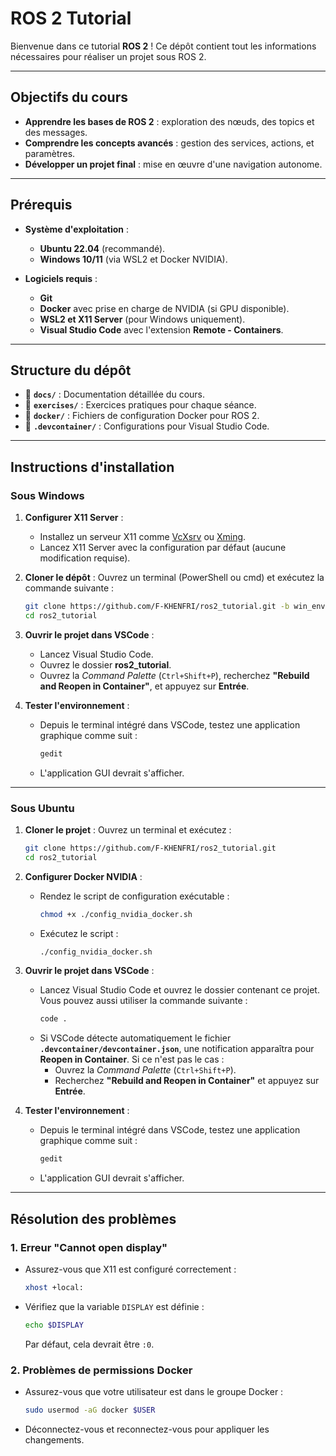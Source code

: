 # ROS 2 Tutorial

Bienvenue dans ce tutorial **ROS 2** ! Ce dépôt contient tout les informations nécessaires pour réaliser un projet sous ROS 2.

---

## Objectifs du cours

- **Apprendre les bases de ROS 2** : exploration des nœuds, des topics et des messages.
- **Comprendre les concepts avancés** : gestion des services, actions, et paramètres.
- **Développer un projet final** : mise en œuvre d'une navigation autonome.

---

## Prérequis

- **Système d'exploitation** :
  - **Ubuntu 22.04** (recommandé).
  - **Windows 10/11** (via WSL2 et Docker NVIDIA).
  
- **Logiciels requis** :
  - **Git**
  - **Docker** avec prise en charge de NVIDIA (si GPU disponible).
  - **WSL2 et X11 Server** (pour Windows uniquement).
  - **Visual Studio Code** avec l'extension **Remote - Containers**.

---

## Structure du dépôt

- 📂 **`docs/`** : Documentation détaillée du cours.
- 📂 **`exercises/`** : Exercices pratiques pour chaque séance.
- 📂 **`docker/`** : Fichiers de configuration Docker pour ROS 2.
- 📂 **`.devcontainer/`** : Configurations pour Visual Studio Code.

---

## Instructions d'installation

### Sous Windows

1. **Configurer X11 Server** :
   - Installez un serveur X11 comme [VcXsrv](https://sourceforge.net/projects/vcxsrv/) ou [Xming](https://sourceforge.net/projects/xming/).
   - Lancez X11 Server avec la configuration par défaut (aucune modification requise).

2. **Cloner le dépôt** :
   Ouvrez un terminal (PowerShell ou cmd) et exécutez la commande suivante :
   ```bash
   git clone https://github.com/F-KHENFRI/ros2_tutorial.git -b win_env
   cd ros2_tutorial
   ```

3. **Ouvrir le projet dans VSCode** :
   - Lancez Visual Studio Code.
   - Ouvrez le dossier **ros2_tutorial**.
   - Ouvrez la *Command Palette* (`Ctrl+Shift+P`), recherchez **"Rebuild and Reopen in Container"**, et appuyez sur **Entrée**.

4. **Tester l'environnement** :
   - Depuis le terminal intégré dans VSCode, testez une application graphique comme suit :
     ```bash
     gedit
     ```
   - L'application GUI devrait s'afficher.

---

### Sous Ubuntu

1. **Cloner le projet** :
   Ouvrez un terminal et exécutez :
   ```bash
   git clone https://github.com/F-KHENFRI/ros2_tutorial.git
   cd ros2_tutorial
   ```

2. **Configurer Docker NVIDIA** :
   - Rendez le script de configuration exécutable :
     ```bash
     chmod +x ./config_nvidia_docker.sh
     ```
   - Exécutez le script :
     ```bash
     ./config_nvidia_docker.sh
     ```

3. **Ouvrir le projet dans VSCode** :
   - Lancez Visual Studio Code et ouvrez le dossier contenant ce projet. Vous pouvez aussi utiliser la commande suivante :
     ```bash
     code .
     ```
   - Si VSCode détecte automatiquement le fichier **`.devcontainer/devcontainer.json`**, une notification apparaîtra pour **Reopen in Container**. Si ce n'est pas le cas :
     - Ouvrez la *Command Palette* (`Ctrl+Shift+P`).
     - Recherchez **"Rebuild and Reopen in Container"** et appuyez sur **Entrée**.

4. **Tester l'environnement** :
   - Depuis le terminal intégré dans VSCode, testez une application graphique comme suit :
     ```bash
     gedit
     ```
   - L'application GUI devrait s'afficher.

---

## Résolution des problèmes

### 1. Erreur "Cannot open display"
- Assurez-vous que X11 est configuré correctement :
  ```bash
  xhost +local:
  ```
- Vérifiez que la variable `DISPLAY` est définie :
  ```bash
  echo $DISPLAY
  ```
  Par défaut, cela devrait être `:0`.

### 2. Problèmes de permissions Docker
- Assurez-vous que votre utilisateur est dans le groupe Docker :
  ```bash
  sudo usermod -aG docker $USER
  ```
- Déconnectez-vous et reconnectez-vous pour appliquer les changements.



